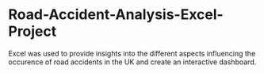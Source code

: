 # Road-Accident-Analysis-Excel-Project
Excel was used to provide insights into the different aspects influencing the occurence of road accidents in the UK  and create an interactive dashboard.
